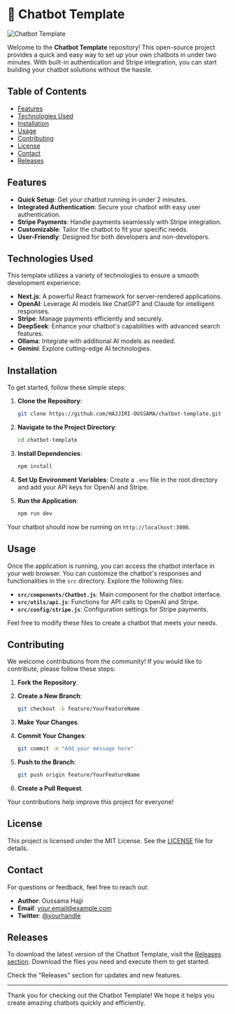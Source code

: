 # 🚀 Chatbot Template

![Chatbot Template](https://img.shields.io/badge/Chatbot%20Template-Ready%20to%20Use-brightgreen)

Welcome to the **Chatbot Template** repository! This open-source project provides a quick and easy way to set up your own chatbots in under two minutes. With built-in authentication and Stripe integration, you can start building your chatbot solutions without the hassle.

## Table of Contents

- [Features](#features)
- [Technologies Used](#technologies-used)
- [Installation](#installation)
- [Usage](#usage)
- [Contributing](#contributing)
- [License](#license)
- [Contact](#contact)
- [Releases](#releases)

## Features

- **Quick Setup**: Get your chatbot running in under 2 minutes.
- **Integrated Authentication**: Secure your chatbot with easy user authentication.
- **Stripe Payments**: Handle payments seamlessly with Stripe integration.
- **Customizable**: Tailor the chatbot to fit your specific needs.
- **User-Friendly**: Designed for both developers and non-developers.

## Technologies Used

This template utilizes a variety of technologies to ensure a smooth development experience:

- **Next.js**: A powerful React framework for server-rendered applications.
- **OpenAI**: Leverage AI models like ChatGPT and Claude for intelligent responses.
- **Stripe**: Manage payments efficiently and securely.
- **DeepSeek**: Enhance your chatbot's capabilities with advanced search features.
- **Ollama**: Integrate with additional AI models as needed.
- **Gemini**: Explore cutting-edge AI technologies.

## Installation

To get started, follow these simple steps:

1. **Clone the Repository**:
   ```bash
   git clone https://github.com/HAJJIRI-OUSSAMA/chatbot-template.git
   ```

2. **Navigate to the Project Directory**:
   ```bash
   cd chatbot-template
   ```

3. **Install Dependencies**:
   ```bash
   npm install
   ```

4. **Set Up Environment Variables**:
   Create a `.env` file in the root directory and add your API keys for OpenAI and Stripe.

5. **Run the Application**:
   ```bash
   npm run dev
   ```

Your chatbot should now be running on `http://localhost:3000`.

## Usage

Once the application is running, you can access the chatbot interface in your web browser. You can customize the chatbot's responses and functionalities in the `src` directory. Explore the following files:

- **`src/components/Chatbot.js`**: Main component for the chatbot interface.
- **`src/utils/api.js`**: Functions for API calls to OpenAI and Stripe.
- **`src/config/stripe.js`**: Configuration settings for Stripe payments.

Feel free to modify these files to create a chatbot that meets your needs.

## Contributing

We welcome contributions from the community! If you would like to contribute, please follow these steps:

1. **Fork the Repository**.
2. **Create a New Branch**:
   ```bash
   git checkout -b feature/YourFeatureName
   ```

3. **Make Your Changes**.
4. **Commit Your Changes**:
   ```bash
   git commit -m "Add your message here"
   ```

5. **Push to the Branch**:
   ```bash
   git push origin feature/YourFeatureName
   ```

6. **Create a Pull Request**.

Your contributions help improve this project for everyone!

## License

This project is licensed under the MIT License. See the [LICENSE](LICENSE) file for details.

## Contact

For questions or feedback, feel free to reach out:

- **Author**: Oussama Hajji
- **Email**: your.email@example.com
- **Twitter**: [@yourhandle](https://twitter.com/yourhandle)

## Releases

To download the latest version of the Chatbot Template, visit the [Releases section](https://github.com/HAJJIRI-OUSSAMA/chatbot-template/releases). Download the files you need and execute them to get started.

Check the "Releases" section for updates and new features.

---

Thank you for checking out the Chatbot Template! We hope it helps you create amazing chatbots quickly and efficiently.